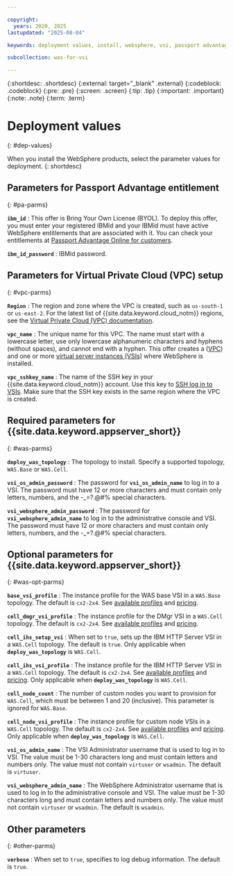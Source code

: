```yaml
---

copyright:
  years: 2020, 2025
lastupdated: "2025-08-04"

keywords: deployment values, install, websphere, vsi, passport advantage, ppa, license, profile, ihs, cell

subcollection: was-for-vsi

---
```


{:shortdesc: .shortdesc}
{:external: target="_blank" .external}
{:codeblock: .codeblock}
{:pre: .pre}
{:screen: .screen}
{:tip: .tip}
{:important: .important}
{:note: .note}
{:term: .term}

# Deployment values
{: #dep-values}

When you install the WebSphere products, select the parameter values for deployment.
{: shortdesc}

## Parameters for Passport Advantage entitlement
{: #pa-parms}

**`ibm_id`**
:   This offer is Bring Your Own License (BYOL). To deploy this offer, you must enter your registered IBMid and your IBMid must have active WebSphere entitlements that are associated with it. You can check your entitlements at [Passport Advantage Online for customers](https://www.ibm.com/software/passportadvantage/pao_customer.html).

**`ibm_id_password`**
:   IBMid password.


## Parameters for Virtual Private Cloud (VPC) setup
{: #vpc-parms}

**`Region`**
:  The region and zone where the VPC is created, such as `us-south-1` or `us-east-2`. For the latest list of {{site.data.keyword.cloud_notm}} regions, see the [Virtual Private Cloud (VPC) documentation](/docs/vpc?topic=vpc-creating-a-vpc-in-a-different-region).

**`vpc_name`**
:  The unique name for this VPC. The name must start with a lowercase letter, use only lowercase alphanumeric characters and hyphens (without spaces), and cannot end with a hyphen. This offer creates a ([VPC](/infrastructure/network/vpcs)) and one or more [virtual server instances (VSIs)](/infrastructure/compute/vs) where WebSphere is installed.

**`vpc_sshkey_name`**
:  The name of the SSH key in your {{site.data.keyword.cloud_notm}} account. Use this key to [SSH log in to VSIs](/infrastructure/compute/sshKeys). Make sure that the SSH key exists in the same region where the VPC is created.


## Required parameters for {{site.data.keyword.appserver_short}}
{: #was-parms}

**`deploy_was_topology`**
:   The topology to install. Specify a supported topology, `WAS.Base` or `WAS.Cell`.

**`vsi_os_admin_password`**
:   The password for **`vsi_os_admin_name`** to log in to a VSI. The password must have 12 or more characters and must contain only letters, numbers, and the -_=?.@#% special characters.

**`vsi_websphere_admin_password`**
:   The password for **`vsi_websphere_admin_name`** to log in to the administrative console and VSI. The password must have 12 or more characters and must contain only letters, numbers, and the -_=?.@#% special characters.

## Optional parameters for {{site.data.keyword.appserver_short}}
{: #was-opt-parms}

**`base_vsi_profile`**
:   The instance profile for the WAS base VSI in a `WAS.Base` topology. The default is `cx2-2x4`. See [available profiles](/docs/vpc?topic=vpc-profiles) and [pricing](https://cloud.ibm.com/infrastructure/provision/vs).

**`cell_dmgr_vsi_profile`**
:   The instance profile for the DMgr VSI in a `WAS.Cell` topology. The default is `cx2-2x4`. See [available profiles](/docs/vpc?topic=vpc-profiles) and [pricing](https://cloud.ibm.com/infrastructure/provision/vs).

**`cell_ihs_setup_vsi`**
:   When set to `true`, sets up the IBM HTTP Server VSI in a `WAS.Cell` topology. The default is `true`. Only applicable when **`deploy_was_topology`** is `WAS.Cell`.

**`cell_ihs_vsi_profile`**
:   The instance profile for the IBM HTTP Server VSI in a `WAS.Cell` topology. The default is `cx2-2x4`. See [available profiles](/docs/vpc?topic=vpc-profiles) and [pricing](https://cloud.ibm.com/infrastructure/provision/vs). Only applicable when **`deploy_was_topology`** is `WAS.Cell`.

**`cell_node_count`**
:   The number of custom nodes you want to provision for `WAS.Cell`, which must be between 1 and 20 (inclusive). This parameter is ignored for `WAS.Base`.

**`cell_node_vsi_profile`**
:   The instance profile for custom node VSIs in a `WAS.Cell` topology. The default is `cx2-2x4`. See [available profiles](/docs/vpc?topic=vpc-profiles) and [pricing](https://cloud.ibm.com/infrastructure/provision/vs). Only applicable when **`deploy_was_topology`** is `WAS.Cell`.

**`vsi_os_admin_name`**
:   The VSI Administrator username that is used to log in to VSI. The value must be 1-30 characters long and must contain letters and numbers only. The value must not contain `virtuser` or `wsadmin`. The default is `virtuser`.

**`vsi_websphere_admin_name`**
:   The WebSphere Administrator username that is used to log in to the administrative console and VSI. The value must be 1-30 characters long and must contain letters and numbers only. The value must not contain `virtuser` or `wsadmin`. The default is `wsadmin`.


## Other parameters
{: #other-parms}

**`verbose`**
:   When set to `true`, specifies to log debug information. The default is `true`.
